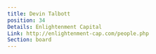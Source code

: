 ```yaml
---
title: Devin Talbott
position: 34
Details: Enlightenment Capital
Link: http://enlightenment-cap.com/people.php
Section: board
---
```


